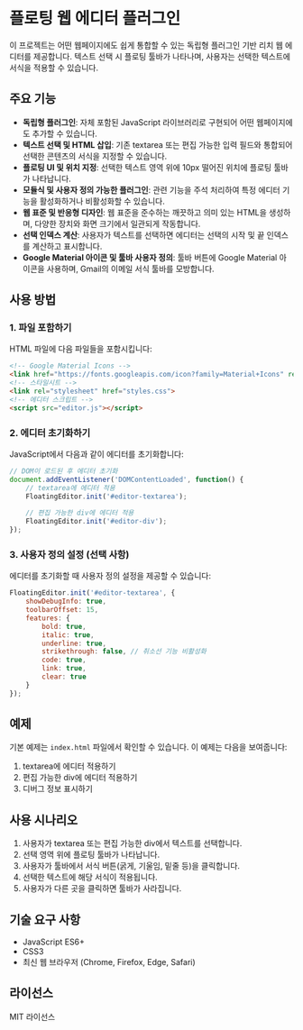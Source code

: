 # 플로팅 웹 에디터 플러그인

이 프로젝트는 어떤 웹페이지에도 쉽게 통합할 수 있는 독립형 플러그인 기반 리치 웹 에디터를 제공합니다. 텍스트 선택 시 플로팅 툴바가 나타나며, 사용자는 선택한 텍스트에 서식을 적용할 수 있습니다.

## 주요 기능

- **독립형 플러그인**: 자체 포함된 JavaScript 라이브러리로 구현되어 어떤 웹페이지에도 추가할 수 있습니다.
- **텍스트 선택 및 HTML 삽입**: 기존 textarea 또는 편집 가능한 입력 필드와 통합되어 선택한 콘텐츠의 서식을 지정할 수 있습니다.
- **플로팅 UI 및 위치 지정**: 선택한 텍스트 영역 위에 10px 떨어진 위치에 플로팅 툴바가 나타납니다.
- **모듈식 및 사용자 정의 가능한 플러그인**: 관련 기능을 주석 처리하여 특정 에디터 기능을 활성화하거나 비활성화할 수 있습니다.
- **웹 표준 및 반응형 디자인**: 웹 표준을 준수하는 깨끗하고 의미 있는 HTML을 생성하며, 다양한 장치와 화면 크기에서 일관되게 작동합니다.
- **선택 인덱스 계산**: 사용자가 텍스트를 선택하면 에디터는 선택의 시작 및 끝 인덱스를 계산하고 표시합니다.
- **Google Material 아이콘 및 툴바 사용자 정의**: 툴바 버튼에 Google Material 아이콘을 사용하며, Gmail의 이메일 서식 툴바를 모방합니다.

## 사용 방법

### 1. 파일 포함하기

HTML 파일에 다음 파일들을 포함시킵니다:

```html
<!-- Google Material Icons -->
<link href="https://fonts.googleapis.com/icon?family=Material+Icons" rel="stylesheet">
<!-- 스타일시트 -->
<link rel="stylesheet" href="styles.css">
<!-- 에디터 스크립트 -->
<script src="editor.js"></script>
```

### 2. 에디터 초기화하기

JavaScript에서 다음과 같이 에디터를 초기화합니다:

```javascript
// DOM이 로드된 후 에디터 초기화
document.addEventListener('DOMContentLoaded', function() {
    // textarea에 에디터 적용
    FloatingEditor.init('#editor-textarea');
    
    // 편집 가능한 div에 에디터 적용
    FloatingEditor.init('#editor-div');
});
```

### 3. 사용자 정의 설정 (선택 사항)

에디터를 초기화할 때 사용자 정의 설정을 제공할 수 있습니다:

```javascript
FloatingEditor.init('#editor-textarea', {
    showDebugInfo: true,
    toolbarOffset: 15,
    features: {
        bold: true,
        italic: true,
        underline: true,
        strikethrough: false, // 취소선 기능 비활성화
        code: true,
        link: true,
        clear: true
    }
});
```

## 예제

기본 예제는 `index.html` 파일에서 확인할 수 있습니다. 이 예제는 다음을 보여줍니다:

1. textarea에 에디터 적용하기
2. 편집 가능한 div에 에디터 적용하기
3. 디버그 정보 표시하기

## 사용 시나리오

1. 사용자가 textarea 또는 편집 가능한 div에서 텍스트를 선택합니다.
2. 선택 영역 위에 플로팅 툴바가 나타납니다.
3. 사용자가 툴바에서 서식 버튼(굵게, 기울임, 밑줄 등)을 클릭합니다.
4. 선택한 텍스트에 해당 서식이 적용됩니다.
5. 사용자가 다른 곳을 클릭하면 툴바가 사라집니다.

## 기술 요구 사항

- JavaScript ES6+
- CSS3
- 최신 웹 브라우저 (Chrome, Firefox, Edge, Safari)

## 라이선스

MIT 라이선스 